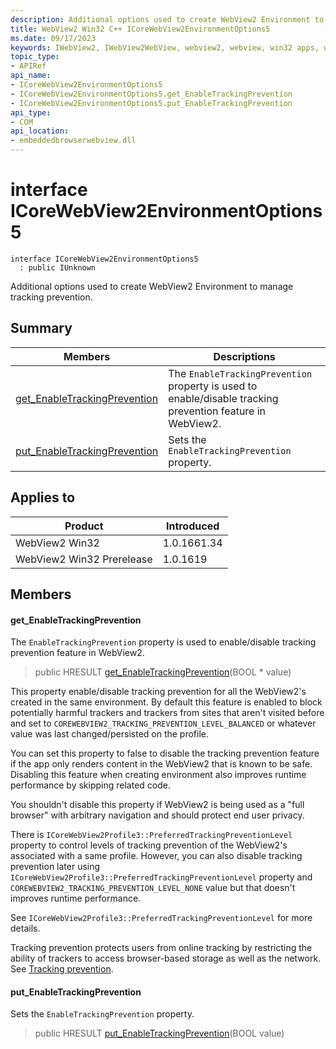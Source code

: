 ```yaml
---
description: Additional options used to create WebView2 Environment to manage tracking prevention.
title: WebView2 Win32 C++ ICoreWebView2EnvironmentOptions5
ms.date: 09/17/2023
keywords: IWebView2, IWebView2WebView, webview2, webview, win32 apps, win32, edge, ICoreWebView2, ICoreWebView2Controller, browser control, edge html, ICoreWebView2EnvironmentOptions5
topic_type: 
- APIRef
api_name:
- ICoreWebView2EnvironmentOptions5
- ICoreWebView2EnvironmentOptions5.get_EnableTrackingPrevention
- ICoreWebView2EnvironmentOptions5.put_EnableTrackingPrevention
api_type:
- COM
api_location:
- embeddedbrowserwebview.dll
---
```


# interface ICoreWebView2EnvironmentOptions5

```
interface ICoreWebView2EnvironmentOptions5
  : public IUnknown
```

Additional options used to create WebView2 Environment to manage tracking prevention.

## Summary

 Members                        | Descriptions
--------------------------------|---------------------------------------------
[get_EnableTrackingPrevention](#get_enabletrackingprevention) | The `EnableTrackingPrevention` property is used to enable/disable tracking prevention feature in WebView2.
[put_EnableTrackingPrevention](#put_enabletrackingprevention) | Sets the `EnableTrackingPrevention` property.

## Applies to

Product                         | Introduced
--------------------------------|---------------------------------------------
WebView2 Win32            |    1.0.1661.34
WebView2 Win32 Prerelease |    1.0.1619

## Members

#### get_EnableTrackingPrevention

The `EnableTrackingPrevention` property is used to enable/disable tracking prevention feature in WebView2.

> public HRESULT [get_EnableTrackingPrevention](#get_enabletrackingprevention)(BOOL * value)

This property enable/disable tracking prevention for all the WebView2's created in the same environment. By default this feature is enabled to block potentially harmful trackers and trackers from sites that aren't visited before and set to `COREWEBVIEW2_TRACKING_PREVENTION_LEVEL_BALANCED` or whatever value was last changed/persisted on the profile.

You can set this property to false to disable the tracking prevention feature if the app only renders content in the WebView2 that is known to be safe. Disabling this feature when creating environment also improves runtime performance by skipping related code.

You shouldn't disable this property if WebView2 is being used as a "full browser" with arbitrary navigation and should protect end user privacy.

There is `ICoreWebView2Profile3::PreferredTrackingPreventionLevel` property to control levels of tracking prevention of the WebView2's associated with a same profile. However, you can also disable tracking prevention later using `ICoreWebView2Profile3::PreferredTrackingPreventionLevel` property and `COREWEBVIEW2_TRACKING_PREVENTION_LEVEL_NONE` value but that doesn't improves runtime performance.

See `ICoreWebView2Profile3::PreferredTrackingPreventionLevel` for more details.

Tracking prevention protects users from online tracking by restricting the ability of trackers to access browser-based storage as well as the network. See [Tracking prevention](/microsoft-edge/web-platform/tracking-prevention).

#### put_EnableTrackingPrevention

Sets the `EnableTrackingPrevention` property.

> public HRESULT [put_EnableTrackingPrevention](#put_enabletrackingprevention)(BOOL value)

